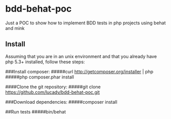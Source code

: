 bdd-behat-poc
=============

Just a POC to show how to implement BDD tests in php projects using behat and mink

## Install
Assuming that you are in an unix environment and that you already have php 5.3+ installed, follow these steps:

###Install composer: 
#####curl http://getcomposer.org/installer | php
#####php composer.phar install

####Clone the git repository:
#####git clone https://github.com/lucadv/bdd-behat-poc.git

###Download dependencies:
#####composer install

##Run tests
#####bin/behat 

